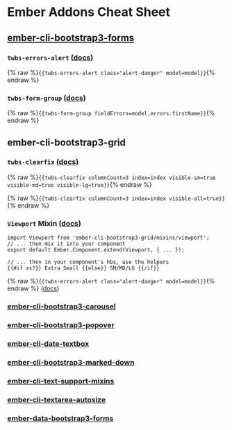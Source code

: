 # Ember Addons Cheat Sheet

## [ember-cli-bootstrap3-forms](http://ember-data-bootstrap3-forms.cybertooth.io/)

### `twbs-errors-alert` ([docs](https://github.com/cybertoothca/ember-data-bootstrap3-forms#twbs-errors-alert))

{% raw %}`{{twbs-errors-alert class="alert-danger" model=model}}`{% endraw %}

### `twbs-form-group` ([docs](https://github.com/cybertoothca/ember-data-bootstrap3-forms#twbs-form-group))

{% raw %}`{{twbs-form-group fieldErrors=model.errors.firstName}}`{% endraw %}

## ember-cli-bootstrap3-grid

### `twbs-clearfix` ([docs](https://github.com/cybertoothca/ember-cli-bootstrap3-grid/blob/master/README.md#twbs-clearfix))

{% raw %}`{{twbs-clearfix columnCount=3 index=index visible-sm=true visible-md=true visible-lg=true}}`{% endraw %}

{% raw %}`{{twbs-clearfix columnCount=3 index=index visible-all=true}}`{% endraw %}

### `Viewport` Mixin ([docs](https://github.com/cybertoothca/ember-cli-bootstrap3-grid/blob/master/README.md#viewport))

    import Viewport from 'ember-cli-bootstrap3-grid/mixins/viewport';
    // ... then mix it into your component
    export default Ember.Component.extend(Viewport, { ... });
    
    // ... then in your component's hbs, use the helpers
    {{#if xs?}} Extra Small {{else}} SM/MD/LG {{/if}}
        
{% raw %}`{{twbs-errors-alert class="alert-danger" model=model}}`{% endraw %} ([docs]())

### [ember-cli-bootstrap3-carousel](http://ember-cli-bootstrap3-carousel.cybertooth.io)

### [ember-cli-bootstrap3-popover](http://ember-cli-bootstrap3-popover.cybertooth.io)

### [ember-cli-date-textbox](http://ember-cli-date-textbox.cybertooth.io)

### [ember-cli-bootstrap3-marked-down](http://ember-cli-bootstrap3-marked-down.cybertooth.io)

### [ember-cli-text-support-mixins](http://ember-cli-text-support-mixins.cybertooth.io)

### [ember-cli-textarea-autosize](http://ember-cli-textarea-autosize.cybertooth.io)

### [ember-data-bootstrap3-forms](http://ember-data-bootstrap3-forms.cybertooth.io)
